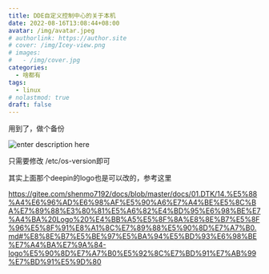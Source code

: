 ```yaml
---
title: DDE自定义控制中心的关于本机
date: 2022-08-16T13:08:44+08:00
avatar: /img/avatar.jpeg
# authorlink: https://author.site
# cover: /img/Icey-view.png
# images:
#   - /img/cover.jpg
categories:
  - 啥都有
tags:
  - linux
# nolastmod: true
draft: false
---
```


用到了，做个备份

<!--more-->

![enter description here](https://storage.deepin.org/thread/202205211737191142_%E5%9B%BE%E7%89%87.png)


只需要修改 /etc/os-version即可

其实上面那个deepin的logo也是可以改的，参考这里

https://gitee.com/shenmo7192/docs/blob/master/docs/01.DTK/14.%E5%88%A4%E6%96%AD%E6%98%AF%E5%90%A6%E7%A4%BE%E5%8C%BA%E7%89%88%E3%80%81%E5%A6%82%E4%BD%95%E6%98%BE%E7%A4%BA%20Logo%20%E4%BB%A5%E5%8F%8A%E8%8E%B7%E5%8F%96%E5%8F%91%E8%A1%8C%E7%89%88%E5%90%8D%E7%A7%B0.md#%E8%8E%B7%E5%BE%97%E5%BA%94%E5%BD%93%E6%98%BE%E7%A4%BA%E7%9A%84-logo%E5%90%8D%E7%A7%B0%E5%92%8C%E7%BD%91%E7%AB%99%E7%BD%91%E5%9D%80
